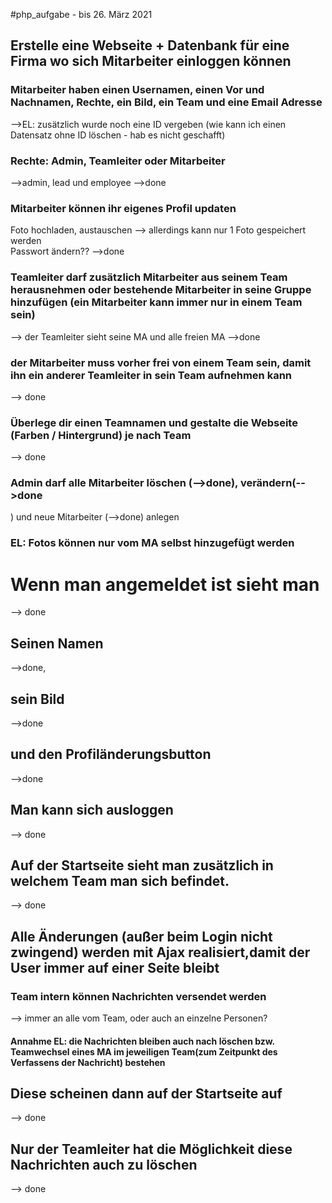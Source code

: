 #php_aufgabe - bis 26. März 2021

## Erstelle eine Webseite + Datenbank für eine Firma wo sich Mitarbeiter einloggen können

### Mitarbeiter haben einen Usernamen, einen Vor und Nachnamen, Rechte, ein Bild, ein Team und eine Email Adresse
-->EL: zusätzlich wurde noch eine ID vergeben (wie kann ich einen Datensatz ohne ID löschen - hab es nicht geschafft)

### Rechte: Admin, Teamleiter oder Mitarbeiter 
-->admin, lead und employee  -->done

### Mitarbeiter können ihr eigenes Profil updaten
Foto hochladen, austauschen --> allerdings kann nur 1 Foto gespeichert werden  
 Passwort ändern?? -->done

### Teamleiter darf zusätzlich Mitarbeiter aus seinem Team herausnehmen oder bestehende Mitarbeiter in seine Gruppe hinzufügen (ein Mitarbeiter kann immer nur in einem Team sein)
--> der Teamleiter sieht seine MA und alle freien MA
-->done
### der Mitarbeiter muss vorher frei von einem Team sein, damit ihn ein anderer Teamleiter in sein Team aufnehmen kann
--> done

### Überlege dir einen Teamnamen und gestalte die Webseite (Farben / Hintergrund) je nach Team
--> done

### Admin darf alle Mitarbeiter löschen (-->done), verändern(-->done 
<!-- AUSSER: PWD ändern -->
) und neue Mitarbeiter (-->done) anlegen
### EL: Fotos können nur vom MA selbst hinzugefügt werden

<!-- # Löscht ein Admin einen Mitarbeiter, so wird dieser per Mail darüber informiert -->

# Wenn man angemeldet ist sieht man
--> done
## Seinen Namen
-->done, 
## sein Bild 
-->done
## und den Profiländerungsbutton
-->done
## Man kann sich ausloggen
--> done
## Auf der Startseite sieht man zusätzlich in welchem Team man sich befindet.
--> done

## Alle Änderungen (außer beim Login nicht zwingend) werden mit Ajax realisiert,damit der User immer auf einer Seite bleibt

### Team intern können Nachrichten versendet werden
--> immer an alle vom Team, oder auch an einzelne Personen? 
#### Annahme EL: die Nachrichten bleiben auch nach löschen bzw. Teamwechsel eines MA im jeweiligen Team(zum Zeitpunkt des Verfassens der Nachricht) bestehen
## Diese scheinen dann auf der Startseite auf
--> done
## Nur der Teamleiter hat die Möglichkeit diese Nachrichten auch zu löschen
--> done